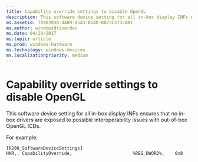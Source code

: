 ```yaml
---
title: Capability override settings to disable OpenGL
description: This software device setting for all in-box display INFs ensures that no in-box drivers are exposed to possible interoperability issues with out-of-box OpenGL ICDs.
ms.assetid: 70903938-4A89-45A3-B1AD-B823C5735AB1
ms.author: windowsdriverdev
ms.date: 04/20/2017
ms.topic: article
ms.prod: windows-hardware
ms.technology: windows-devices
ms.localizationpriority: medium
---
```


# Capability override settings to disable OpenGL


This software device setting for all in-box display INFs ensures that no in-box drivers are exposed to possible interoperability issues with out-of-box OpenGL ICDs.

For example:

``` syntax
[R200_SoftwareDeviceSettings]
HKR,, CapabilityOverride,                       %REG_DWORD%,    0x8
```

 

 





